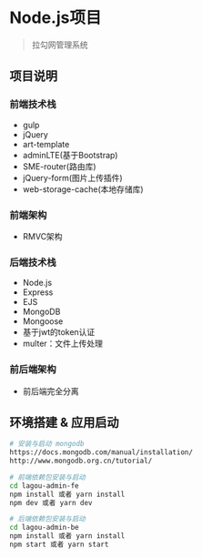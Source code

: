# Node.js项目

> 拉勾网管理系统

## 项目说明
### 前端技术栈
* gulp
* jQuery
* art-template
* adminLTE(基于Bootstrap)
* SME-router(路由库)
* jQuery-form(图片上传插件)
* web-storage-cache(本地存储库)
### 前端架构
* RMVC架构
### 后端技术栈
* Node.js
* Express
* EJS
* MongoDB
* Mongoose
* 基于jwt的token认证
* multer：文件上传处理
### 前后端架构
* 前后端完全分离

## 环境搭建 & 应用启动

``` bash
# 安装与启动 mongodb
https://docs.mongodb.com/manual/installation/
http://www.mongodb.org.cn/tutorial/

# 前端依赖包安装与启动
cd lagou-admin-fe
npm install 或者 yarn install
npm dev 或者 yarn dev

# 后端依赖包安装与启动
cd lagou-admin-be
npm install 或者 yarn install
npm start 或者 yarn start